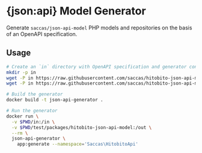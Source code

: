 # {json:api} Model Generator

Generate `saccas/json-api-model` PHP models and repositories on the basis of an OpenAPI specification.

## Usage

```bash
# Create an `in` directory with OpenAPI specification and generator configuration
mkdir -p in
wget -P in https://raw.githubusercontent.com/saccas/hitobito-json-api-model/main/generator_in/generator_configuration.yaml
wget -P in https://raw.githubusercontent.com/saccas/hitobito-json-api-model/main/generator_in/openapi.yaml

# Build the generator
docker build -t json-api-generator .

# Run the generator
docker run \
  -v $PWD/in:/in \
  -v $PWD/test/packages/hitobito-json-api-model:/out \
  --rm \
  json-api-generator \
    app:generate --namespace='Saccas\HitobitoApi'
```
